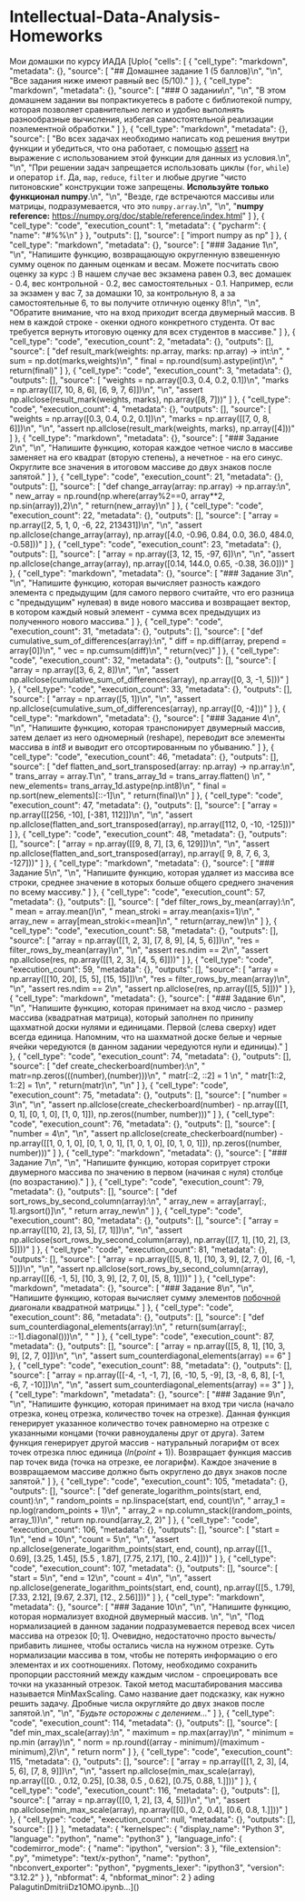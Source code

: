 # Intellectual-Data-Analysis-Homeworks
Мои домашки по курсу ИАДА
[Uplo{
 "cells": [
  {
   "cell_type": "markdown",
   "metadata": {},
   "source": [
    "## Домашнее задание 1 (5 баллов)\n",
    "\n",
    "Все задания ниже имеют равный вес (5/10)."
   ]
  },
  {
   "cell_type": "markdown",
   "metadata": {},
   "source": [
    "### О задании\n",
    "\n",
    "В этом домашнем задании вы попрактикуетесь в работе с библиотекой numpy, которая позволяет сравнительно легко и удобно выполнять разнообразные вычисления, избегая самостоятельной реализации поэлементной обработки."
   ]
  },
  {
   "cell_type": "markdown",
   "metadata": {},
   "source": [
    "Во всех задачах необходимо написать код решения внутри функции и убедиться, что она работает, с помощью [assert](https://python-reference.readthedocs.io/en/latest/docs/statements/assert.html) на выражение с использованием этой функции для данных из условия.\n",
    "\n",
    "При решении задач запрещается использовать циклы (`for`, `while`) и оператор `if`. Да, `map`, `reduce`, `filter` и любые другие \"чисто питоновские\" конструкции тоже запрещены. **Используйте только функционал numpy**.\n",
    "\n",
    "Везде, где встречаются массивы или матрицы, подразумевается, что это `numpy.array`.\n",
    "\n",
    "**numpy reference:** https://numpy.org/doc/stable/reference/index.html"
   ]
  },
  {
   "cell_type": "code",
   "execution_count": 1,
   "metadata": {
    "pycharm": {
     "name": "#%%\n"
    }
   },
   "outputs": [],
   "source": [
    "import numpy as np"
   ]
  },
  {
   "cell_type": "markdown",
   "metadata": {},
   "source": [
    "### Задание 1\n",
    "\n",
    "Напишите функцию, возвращающую округленную взвешенную сумму оценок по данным оценкам и весам. Можете посчитать свою оценку за курс :) В нашем случае вес экзамена равен 0.3, вес домашек - 0.4, вес контрольной - 0.2, вес самостоятельных - 0.1. Например, если за экзамен у вас 7, за домашки 10, за контрольную 8, а за самостоятельные 6, то вы получите отличную оценку 8!\n",
    "\n",
    "Обратите внимание, что на вход приходит всегда двумерный массив. В нем в каждой строке - окенки одного конкретного студента. От вас требуется вернуть итоговую оценку для всех студентов в массиве."
   ]
  },
  {
   "cell_type": "code",
   "execution_count": 2,
   "metadata": {},
   "outputs": [],
   "source": [
    "def result_mark(weights: np.array, marks: np.array) -> int:\n",
    "    sum = np.dot(marks,weights)\n",
    "    final = np.round(sum).astype(int)\n",
    "    return(final)"
   ]
  },
  {
   "cell_type": "code",
   "execution_count": 3,
   "metadata": {},
   "outputs": [],
   "source": [
    "weights = np.array([0.3, 0.4, 0.2, 0.1])\n",
    "marks = np.array([[7, 10, 8, 6], [6, 9, 7, 6]])\n",
    "\n",
    "assert np.allclose(result_mark(weights, marks), np.array([8, 7]))"
   ]
  },
  {
   "cell_type": "code",
   "execution_count": 4,
   "metadata": {},
   "outputs": [],
   "source": [
    "weights = np.array([0.3, 0.4, 0.2, 0.1])\n",
    "marks = np.array([[7, 0, 8, 6]])\n",
    "\n",
    "assert np.allclose(result_mark(weights, marks), np.array([4]))"
   ]
  },
  {
   "cell_type": "markdown",
   "metadata": {},
   "source": [
    "### Задание 2\n",
    "\n",
    "Напишите функцию, которая каждое четное число в массиве заменяет на его квадрат (вторую степень), а нечетное - на его синус. Округлите все значения в итоговом массиве до двух знаков после запятой."
   ]
  },
  {
   "cell_type": "code",
   "execution_count": 21,
   "metadata": {},
   "outputs": [],
   "source": [
    "def change_array(array: np.array) -> np.array:\n",
    "    new_array = np.round(np.where(array%2==0, array**2, np.sin(array)),2)\n",
    "    return(new_array)\n"
   ]
  },
  {
   "cell_type": "code",
   "execution_count": 22,
   "metadata": {},
   "outputs": [],
   "source": [
    "array = np.array([2, 5, 1, 0, -6, 22, 213431])\n",
    "\n",
    "assert np.allclose(change_array(array), np.array([4.0, -0.96, 0.84, 0.0, 36.0, 484.0, -0.58]))"
   ]
  },
  {
   "cell_type": "code",
   "execution_count": 23,
   "metadata": {},
   "outputs": [],
   "source": [
    "array = np.array([3, 12, 15, -97, 6])\n",
    "\n",
    "assert np.allclose(change_array(array), np.array([0.14, 144.0, 0.65, -0.38, 36.0]))"
   ]
  },
  {
   "cell_type": "markdown",
   "metadata": {},
   "source": [
    "### Задание 3\n",
    "\n",
    "Напишите функцию, которая вычисляет разность каждого элемента с предыдущим (для самого первого считайте, что его разница с \"предыдущим\" нулевая) в виде нового массива и возвращает вектор, в котором каждый новый элемент - сумма всех предыдущих из полученного нового массива."
   ]
  },
  {
   "cell_type": "code",
   "execution_count": 31,
   "metadata": {},
   "outputs": [],
   "source": [
    "def cumulative_sum_of_differences(array):\n",
    "    diff = np.diff(array, prepend = array[0])\n",
    "    vec = np.cumsum(diff)\n",
    "    return(vec)"
   ]
  },
  {
   "cell_type": "code",
   "execution_count": 32,
   "metadata": {},
   "outputs": [],
   "source": [
    "array = np.array([3, 6, 2, 8])\n",
    "\n",
    "assert np.allclose(cumulative_sum_of_differences(array), np.array([0, 3, -1, 5]))"
   ]
  },
  {
   "cell_type": "code",
   "execution_count": 33,
   "metadata": {},
   "outputs": [],
   "source": [
    "array = np.array([5, 1])\n",
    "\n",
    "assert np.allclose(cumulative_sum_of_differences(array), np.array([0, -4]))"
   ]
  },
  {
   "cell_type": "markdown",
   "metadata": {},
   "source": [
    "### Задание 4\n",
    "\n",
    "Напишите функцию, которая транспонирует двумерный массив, затем делает из него одномерный (reshape), переводит все элементы массива в *int8* и выводит его отсортированным по убыванию."
   ]
  },
  {
   "cell_type": "code",
   "execution_count": 46,
   "metadata": {},
   "outputs": [],
   "source": [
    "def flatten_and_sort_transposed(array: np.array) -> np.array:\n",
    "    trans_array = array.T\n",
    "    trans_array_1d = trans_array.flatten() \n",
    "    new_elements= trans_array_1d.astype(np.int8)\n",
    "    final = np.sort(new_elements)[::-1]\n",
    "    return(final)\n"
   ]
  },
  {
   "cell_type": "code",
   "execution_count": 47,
   "metadata": {},
   "outputs": [],
   "source": [
    "array = np.array([[256, -10], [-381, 112]])\n",
    "\n",
    "assert np.allclose(flatten_and_sort_transposed(array), np.array([112, 0, -10, -125]))"
   ]
  },
  {
   "cell_type": "code",
   "execution_count": 48,
   "metadata": {},
   "outputs": [],
   "source": [
    "array = np.array([[9, 8, 7], [3, 6, 129]])\n",
    "\n",
    "assert np.allclose(flatten_and_sort_transposed(array), np.array([ 9, 8, 7, 6, 3, -127]))"
   ]
  },
  {
   "cell_type": "markdown",
   "metadata": {},
   "source": [
    "### Задание 5\n",
    "\n",
    "Напишите функцию, которая удаляет из массива все строки, среднее значение в которых больше общего среднего значения по всему массиву."
   ]
  },
  {
   "cell_type": "code",
   "execution_count": 57,
   "metadata": {},
   "outputs": [],
   "source": [
    "def filter_rows_by_mean(array):\n",
    "    mean = array.mean()\n",
    "    mean_stroki = array.mean(axis=1)\n",
    "    array_new = array[mean_stroki<=mean]\n",
    "    return(array_new)\n"
   ]
  },
  {
   "cell_type": "code",
   "execution_count": 58,
   "metadata": {},
   "outputs": [],
   "source": [
    "array = np.array([[1, 2, 3], [7, 8, 9], [4, 5, 6]])\n",
    "res = filter_rows_by_mean(array)\n",
    "\n",
    "assert res.ndim == 2\n",
    "assert np.allclose(res, np.array([[1, 2, 3], [4, 5, 6]]))"
   ]
  },
  {
   "cell_type": "code",
   "execution_count": 59,
   "metadata": {},
   "outputs": [],
   "source": [
    "array = np.array([[10, 20], [5, 5], [15, 15]])\n",
    "res = filter_rows_by_mean(array)\n",
    "\n",
    "assert res.ndim == 2\n",
    "assert np.allclose(res, np.array([[5, 5]]))"
   ]
  },
  {
   "cell_type": "markdown",
   "metadata": {},
   "source": [
    "### Задание 6\n",
    "\n",
    "Напишите функцию, которая принимает на вход число - размер массива (квадратная матрица), который заполнен по принипу щахматной доски нулями и единицами. Первой (слева сверху) идет всегда единица. Напомним, что на шахматной доске белые и черные ячейки чередуются (в данном задании чередуются нули и единицы)."
   ]
  },
  {
   "cell_type": "code",
   "execution_count": 74,
   "metadata": {},
   "outputs": [],
   "source": [
    "def create_checkerboard(number):\n",
    "    matr=np.zeros(((number),(number)))\n",
    "    matr[::2, ::2] = 1  \n",
    "    matr[1::2, 1::2] = 1\n",
    "    return(matr)\n",
    "\n"
   ]
  },
  {
   "cell_type": "code",
   "execution_count": 75,
   "metadata": {},
   "outputs": [],
   "source": [
    "number = 3\n",
    "\n",
    "assert np.allclose(create_checkerboard(number) - np.array([[1, 0, 1], [0, 1, 0], [1, 0, 1]]), np.zeros((number, number)))"
   ]
  },
  {
   "cell_type": "code",
   "execution_count": 76,
   "metadata": {},
   "outputs": [],
   "source": [
    "number = 4\n",
    "\n",
    "assert np.allclose(create_checkerboard(number) - np.array([[1, 0, 1, 0], [0, 1, 0, 1], [1, 0, 1, 0], [0, 1, 0, 1]]), np.zeros((number, number)))"
   ]
  },
  {
   "cell_type": "markdown",
   "metadata": {},
   "source": [
    "### Задание 7\n",
    "\n",
    "Напишите функцию, которая соритрует строки двумерного массива по значению в первом (начиная с нуля) столбце (по возрастанию)."
   ]
  },
  {
   "cell_type": "code",
   "execution_count": 79,
   "metadata": {},
   "outputs": [],
   "source": [
    "def sort_rows_by_second_column(array):\n",
    "    array_new = array[array[:, 1].argsort()]\n",
    "    return array_new\n"
   ]
  },
  {
   "cell_type": "code",
   "execution_count": 80,
   "metadata": {},
   "outputs": [],
   "source": [
    "array = np.array([[10, 2], [3, 5], [7, 1]])\n",
    "\n",
    "assert np.allclose(sort_rows_by_second_column(array), np.array([[7, 1], [10, 2], [3, 5]]))"
   ]
  },
  {
   "cell_type": "code",
   "execution_count": 81,
   "metadata": {},
   "outputs": [],
   "source": [
    "array = np.array([[5, 8, 1], [10, 3, 9], [2, 7, 0], [6, -1, 5]])\n",
    "\n",
    "assert np.allclose(sort_rows_by_second_column(array), np.array([[6, -1, 5], [10, 3, 9], [2, 7, 0], [5, 8, 1]]))"
   ]
  },
  {
   "cell_type": "markdown",
   "metadata": {},
   "source": [
    "### Задание 8\n",
    "\n",
    "Напишите функцию, которая вычисляет сумму элементов [побочной](https://ru.wikipedia.org/wiki/Квадратная_матрица) диагонали квадратной матрицы."
   ]
  },
  {
   "cell_type": "code",
   "execution_count": 86,
   "metadata": {},
   "outputs": [],
   "source": [
    "def sum_counterdiagonal_elements(array):\n",
    "    return(sum(array[:, ::-1].diagonal()))\n",
    "    "
   ]
  },
  {
   "cell_type": "code",
   "execution_count": 87,
   "metadata": {},
   "outputs": [],
   "source": [
    "array = np.array([[5, 8, 1], [10, 3, 9], [2, 7, 0]])\n",
    "\n",
    "assert sum_counterdiagonal_elements(array) == 6"
   ]
  },
  {
   "cell_type": "code",
   "execution_count": 88,
   "metadata": {},
   "outputs": [],
   "source": [
    "array = np.array([[-4, -1, -1, 7], [6, -10, 5, -9], [3, -8, 6, 8], [-1, -6, 7, -10]])\n",
    "\n",
    "assert sum_counterdiagonal_elements(array) == 3"
   ]
  },
  {
   "cell_type": "markdown",
   "metadata": {},
   "source": [
    "### Задание 9\n",
    "\n",
    "Напишите функцию, которая принимает на вход три числа (начало отрезка, конец отрезка, количество точек на отрезке). Данная функция генерирует указанное количество точек равномерно на отрезке с указанными концами (точки равноудалены друг от друга). Затем функция генерирует другой массив - натуральный логарифм от всех точек отрезка плюс единица ($ln(point + 1)$). Возвращает функция массив пар точек вида (точка на отрезке, ее логарифм). Каждое значение в возвращаемом массиве должно быть округлено до двух знаков после запятой."
   ]
  },
  {
   "cell_type": "code",
   "execution_count": 105,
   "metadata": {},
   "outputs": [],
   "source": [
    "def generate_logarithm_points(start, end, count):\n",
    "    random_points = np.linspace(start, end, count)\n",
    "    array_1 = np.log(random_points + 1)\n",
    "    array_2 = np.column_stack((random_points, array_1))\n",
    "    return np.round(array_2, 2)"
   ]
  },
  {
   "cell_type": "code",
   "execution_count": 106,
   "metadata": {},
   "outputs": [],
   "source": [
    "start = 1\n",
    "end = 10\n",
    "count = 5\n",
    "\n",
    "assert np.allclose(generate_logarithm_points(start, end, count), np.array([[1., 0.69], [3.25, 1.45], [5.5 , 1.87], [7.75, 2.17], [10., 2.4]]))"
   ]
  },
  {
   "cell_type": "code",
   "execution_count": 107,
   "metadata": {},
   "outputs": [],
   "source": [
    "start = 5\n",
    "end = 12\n",
    "count = 4\n",
    "\n",
    "assert np.allclose(generate_logarithm_points(start, end, count), np.array([[5., 1.79], [7.33, 2.12], [9.67, 2.37], [12., 2.56]]))"
   ]
  },
  {
   "cell_type": "markdown",
   "metadata": {},
   "source": [
    "### Задание 10\n",
    "\n",
    "Напишите функцию, которая нормализует входной двумерный массив. \n",
    "\n",
    "Под нормализацией в данном задании подразумевается перевод всех чисел массива на отрезок $[0; 1]$. Очевидно, недостаточно просто вычесть/прибавить лишнее, чтобы остались числа на нужном отрезке. Суть нормализации массива в том, чтобы не потерять информацию о его элементах и их соотношениях. Потому, необходимо сохранить пропорции расстояний между каждым числом - спроецировать все точки на указанный отрезок. Такой метод масштабирования массива называется MinMaxScaling. Само название дает подсказку, как нужно решить задачу. Дробные числа округляйте до двух знаков после запятой.\n",
    "\n",
    "*Будьте осторожны с делением...*"
   ]
  },
  {
   "cell_type": "code",
   "execution_count": 114,
   "metadata": {},
   "outputs": [],
   "source": [
    "def min_max_scale(array):\n",
    "    maximum = np.max(array)\n",
    "    minimum = np.min (array)\n",
    "    norm = np.round((array - minimum)/(maximum - minimum),2)\n",
    "    return norm"
   ]
  },
  {
   "cell_type": "code",
   "execution_count": 115,
   "metadata": {},
   "outputs": [],
   "source": [
    "array = np.array([[1, 2, 3], [4, 5, 6], [7, 8, 9]])\n",
    "\n",
    "assert np.allclose(min_max_scale(array), np.array([[0. , 0.12, 0.25], [0.38, 0.5 , 0.62], [0.75, 0.88, 1.]]))"
   ]
  },
  {
   "cell_type": "code",
   "execution_count": 116,
   "metadata": {},
   "outputs": [],
   "source": [
    "array = np.array([[0, 1, 2], [3, 4, 5]])\n",
    "\n",
    "assert np.allclose(min_max_scale(array), np.array([[0., 0.2, 0.4], [0.6, 0.8, 1.]]))"
   ]
  },
  {
   "cell_type": "code",
   "execution_count": null,
   "metadata": {},
   "outputs": [],
   "source": []
  }
 ],
 "metadata": {
  "kernelspec": {
   "display_name": "Python 3",
   "language": "python",
   "name": "python3"
  },
  "language_info": {
   "codemirror_mode": {
    "name": "ipython",
    "version": 3
   },
   "file_extension": ".py",
   "mimetype": "text/x-python",
   "name": "python",
   "nbconvert_exporter": "python",
   "pygments_lexer": "ipython3",
   "version": "3.12.2"
  }
 },
 "nbformat": 4,
 "nbformat_minor": 2
}
ading PalagutinDmitriiDz1OMO.ipynb…]()
